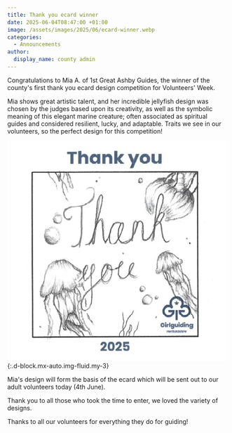 ```yaml
---
title: Thank you ecard winner
date: 2025-06-04T08:47:00 +01:00
image: /assets/images/2025/06/ecard-winner.webp
categories:
  - Announcements
author:
  display_name: county admin
---
```

Congratulations to Mia A. of 1st Great Ashby Guides, the winner of the county's first thank you ecard design competition for Volunteers' Week.

Mia shows great artistic talent, and her incredible jellyfish design was chosen by the judges based upon its creativity, as well as the symbolic meaning of this elegant marine creature; often associated as spiritual guides and considered resilient, lucky, and adaptable. Traits we see in our volunteers, so the perfect design for this competition!

![Thank you ecard winning design](/assets/images/2025/06/competition-winner.webp){:.d-block.mx-auto.img-fluid.my-3}

Mia's design will form the basis of the ecard which will be sent out to our adult volunteers today (4th June).

Thank you to all those who took the time to enter, we loved the variety of designs.

Thanks to all our volunteers for everything they do for guiding!
